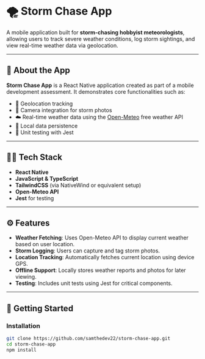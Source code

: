 # 🌪️ Storm Chase App

A mobile application built for **storm-chasing hobbyist meteorologists**, allowing users to track severe weather conditions, log storm sightings, and view real-time weather data via geolocation.

---

## 📱 About the App

**Storm Chase App** is a React Native application created as part of a mobile development assessment. It demonstrates core functionalities such as:

- 📍 Geolocation tracking
- 📸 Camera integration for storm photos
- ☁️ Real-time weather data using the [Open-Meteo](https://open-meteo.com/) free weather API
- 💾 Local data persistence
- 🧪 Unit testing with Jest

---

## 🧑‍💻 Tech Stack

- **React Native**
- **JavaScript & TypeScript**
- **TailwindCSS** (via NativeWind or equivalent setup)
- **Open-Meteo API**
- **Jest** for testing

---

## ⚙️ Features

- **Weather Fetching**: Uses Open-Meteo API to display current weather based on user location.
- **Storm Logging**: Users can capture and tag storm photos.
- **Location Tracking**: Automatically fetches current location using device GPS.
- **Offline Support**: Locally stores weather reports and photos for later viewing.
- **Testing**: Includes unit tests using Jest for critical components.

---

## 🚀 Getting Started

### Installation

```bash
git clone https://github.com/samthedev22/storm-chase-app.git
cd storm-chase-app
npm install
